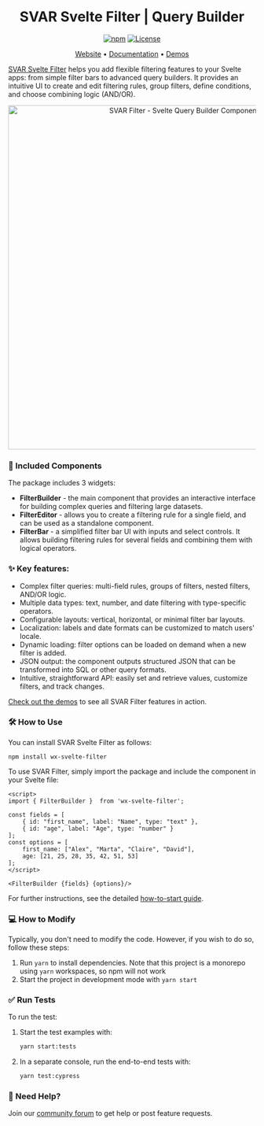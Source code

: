 <div align="center">
	
# SVAR Svelte Filter | Query Builder

[![npm](https://img.shields.io/npm/v/wx-svelte-filter.svg)](https://www.npmjs.com/package/wx-svelte-filter)
[![License](https://img.shields.io/github/license/svar-widgets/filter)](https://github.com/svar-widgets/filter/blob/main/license.txt)

</div>

<div align="center">

[Website](https://svar.dev/svelte/filter/) • [Documentation](https://docs.svar.dev/svelte/filter/) • [Demos](https://docs.svar.dev/svelte/filter/samples/#/base/willow)

</div>

[SVAR Svelte Filter](https://svar.dev/svelte/filter/) helps you add flexible filtering features to your Svelte apps: from simple filter bars to advanced query builders. It provides an intuitive UI to create and edit filtering rules, group filters, define conditions, and choose combining logic (AND/OR).

<div align="center">
	
<img src="https://svar.dev/images/github/github_filter.png" alt="SVAR Filter - Svelte Query Builder Component" style="width: 700px;">

</div>

### :jigsaw: Included Components

The package includes 3 widgets:

-   **FilterBuilder** - the main component that provides an interactive interface for building complex queries and filtering large datasets.
-   **FilterEditor** - allows you to create a filtering rule for a single field, and can be used as a standalone component.
-   **FilterBar** - a simplified filter bar UI with inputs and select controls. It allows building filtering rules for several fields and combining them with logical operators.

### :sparkles: Key features:

-   Complex filter queries: multi-field rules, groups of filters, nested filters, AND/OR logic.
-   Multiple data types: text, number, and date filtering with type-specific operators.
-   Configurable layouts: vertical, horizontal, or minimal filter bar layouts.
-   Localization: labels and date formats can be customized to match users' locale.
-   Dynamic loading: filter options can be loaded on demand when a new filter is added.
-   JSON output: the component outputs structured JSON that can be transformed into SQL or other query formats.
-   Intuitive, straightforward API: easily set and retrieve values, customize filters, and track changes.

[Check out the demos](https://docs.svar.dev/svelte/filter/samples/#/base/willow) to see all SVAR Filter features in action.

### :hammer_and_wrench: How to Use

You can install SVAR Svelte Filter as follows:

```
npm install wx-svelte-filter
```

To use SVAR Filter, simply import the package and include the component in your Svelte file:

```
<script>
import { FilterBuilder }  from 'wx-svelte-filter';

const fields = [
    { id: "first_name", label: "Name", type: "text" },
    { id: "age", label: "Age", type: "number" }
];
const options = [
    first_name: ["Alex", "Marta", "Claire", "David"],
    age: [21, 25, 28, 35, 42, 51, 53]
];
</script>

<FilterBuilder {fields} {options}/>
```

For further instructions, see the detailed [how-to-start guide](https://docs.svar.dev/svelte/filter/getting_started).

### :computer: How to Modify

Typically, you don't need to modify the code. However, if you wish to do so, follow these steps:

1. Run `yarn` to install dependencies. Note that this project is a monorepo using `yarn` workspaces, so npm will not work
2. Start the project in development mode with `yarn start`

### :white_check_mark: Run Tests

To run the test:

1. Start the test examples with:
    ```sh
    yarn start:tests
    ```
2. In a separate console, run the end-to-end tests with:
    ```sh
    yarn test:cypress
    ```

### :speech_balloon: Need Help?

Join our [community forum](https://forum.svar.dev) to get help or post feature requests.
